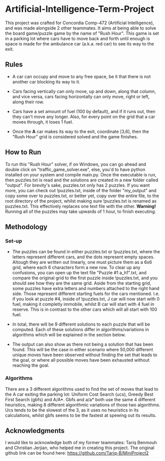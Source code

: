 # Artificial-Intelligence-Term-Project

This project was crafted for Concordia Comp-472 (Artificial Intelligence), and was made alongside 2 other teammates. It aims at being able to solve the board game/puzzle game by the name of "Rush Hour". This game is set in a parking lot where cars have to move back and forth until enough is space is made for the ambulance car (a.k.a. red car) to see its way to the exit.

## Rules

- A car can occupy and move to any free space, be it that there is not another car blocking its way to it.

- Cars facing vertically can only move, up and down, along that column, and vice versa, cars facing horizontally can only move, right or left, along their row.

- Cars have a set amount of fuel (100 by default), and if it runs out, then they can't move any longer. Also, for every point on the grid that a car moves through, it loses 1 fuel.

- Once the **A** car makes its way to the exit, coordinate [3,6], then the "Rush Hour" grid is considered solved and the game finishes.  

## How to Run

To run this "Rush Hour" solver, if on Windows, you can go ahead and double click on "traffic_game_solver.exe", else, you'd to have python installed on your system and compile main.py. Once the executable is run, then puzzles.txt is read and the solutions are created in a new folder called "output". For brevity's sake, puzzles.txt only has 2 puzzles. If you want more, you can check out !puzzles.txt, inside of the folder "my_output" and copy some over to puzzles.txt, or better yet, copy over the entire file, to the root directory of the project, whilst making sure !puzzles.txt is renamed as puzzles.txt. This effectively replaces one text file with the other. **Warning!** Running all of the puzzles may take upwards of 1 hour, to finish executing.

## Methodology

### Set-up

- The puzzles can be found in either puzzles.txt or !puzzles.txt, where the letters represent different cars, and the dots represent empty spaces. Altough they are written out linearly, one must picture them as a 6x6 grid, where each 6 characters form a new row. To clear up any confusions, you can open up the text file "Puzzle #1 a_h1".txt, and compare the original grid to the first puzzle inside !puzzles.txt, and you should see how they are the same grid. Aside from the starting grid, some puzzles have extra letters and numbers attached to the right hand side. Those represent different starting fuels for the cars mentioned. I.e. if you look at puzzle #4, inside of !puzzles.txt, J car will now start with 0 fuel, making it completly immobile, whilst B car will start with 4 fuel in reserve. This is in contrast to the other cars which will all start with 100 fuel.

- In total, there will be 9 different solutions to each puzzle that will be computed. Each of these solutions differ in algorithms/variations in algorithms which will be explained in the section below.

- The output can also show as there not being a solution that has been found. This will be the case in either scenario where 50,000 different unique moves have been observed without finding the set that leads to the goal, or where all possible moves have been exhausted without reaching the goal.

### Algorithms

There are a 3 different algorithms used to find the set of moves that lead to the A car exiting the parking lot: Uniform Cost Search (ucs), Greedy Best First Search (gbfs) and A/A*. Gbfs and a/a* both use the same 4 different heuristics, making 8 different algorithmic variations of those two algorithms. Ucs tends to be the slowest of the 3, as it uses no heuristics in its calculations, whilst gbfs seems to be the fastest at spewing out its results. 

## Acknowledgments

I would like to acknowledge both of my former teammates: Tariq Benmouh and Christian Jerjian, who helped me in creating this project. The original github link can be found here: https://github.com/Tariq-B/MiniProject2
